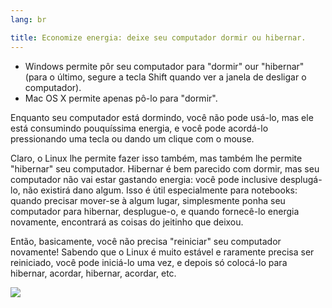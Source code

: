 ```yaml
---
lang: br

﻿title: Economize energia: deixe seu computador dormir ou hibernar.
---
```


<ul>
<li>Windows permite pôr seu computador para "dormir" our "hibernar" (para o último, segure a tecla Shift quando ver a janela de desligar o computador).</li>

<li>Mac OS X permite apenas pô-lo para "dormir".</li>
</ul>

Enquanto seu computador está dormindo, você não pode usá-lo, mas ele está consumindo pouquíssima energia, e você pode acordá-lo pressionando uma tecla ou dando um clique com o mouse.

Claro, o Linux lhe permite fazer isso também, mas também lhe permite "hibernar" seu computador. Hibernar é bem parecido com dormir, mas seu computador não vai estar gastando energia: você pode inclusive desplugá-lo, não existirá dano algum. Isso é útil especialmente para notebooks: quando precisar mover-se à algum lugar, simplesmente ponha seu computador para hibernar, desplugue-o, e quando fornecê-lo energia novamente, encontrará as coisas do jeitinho que deixou.

Então, basicamente, você não precisa "reiniciar" seu computador novamente! Sabendo que o Linux é muito estável e raramente precisa ser reiniciado, você pode iniciá-lo uma vez, e depois só colocá-lo para hibernar, acordar, hibernar, acordar, etc.

<img src="Images/suspend_hibernate_thumb.png" />




